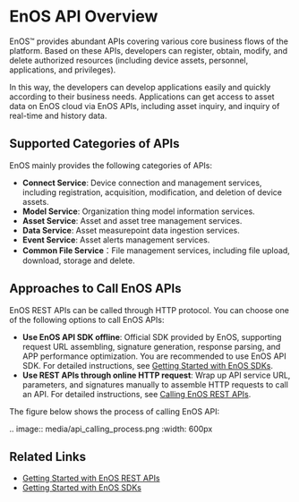# EnOS API Overview

EnOS™ provides abundant APIs covering various core business flows of the platform. Based on these APIs, developers can register, obtain, modify, and delete authorized resources (including device assets, personnel, applications, and privileges).

In this way, the developers can develop applications easily and quickly according to their business needs. Applications can get access to asset data on EnOS cloud via EnOS APIs, including asset inquiry, and inquiry of real-time and history data.

## Supported Categories of APIs

EnOS mainly provides the following categories of APIs:

- **Connect Service**: Device connection and management services, including registration, acquisition, modification, and deletion of device assets.
- **Model Service**: Organization thing model information services.
- **Asset Service**: Asset and asset tree management services.
- **Data Service**: Asset measurepoint data ingestion services.
- **Event Service**: Asset alerts management services.
- **Common File Service**：File management services, including file upload, download, storage and delete.

## Approaches to Call EnOS APIs

EnOS REST APIs can be called through HTTP protocol. You can choose one of the following options to call EnOS APIs:

- **Use EnOS API SDK offline**: Official SDK provided by EnOS, supporting request URL assembling, signature generation, response parsing, and APP performance optimization. You are recommended to use EnOS API SDK. For detailed instructions, see [Getting Started with EnOS SDKs](gettingstarted_sdk).
- **Use REST APIs through online HTTP request**: Wrap up API service URL, parameters, and signatures manually to assemble HTTP requests to call an API. For detailed instructions, see [Calling EnOS REST APIs](call_enos_api).

The figure below shows the process of calling EnOS API:

.. image:: media/api_calling_process.png
   :width: 600px

## Related Links

- [Getting Started with EnOS REST APIs](gettingstarted_api)
- [Getting Started with EnOS SDKs](gettingstarted_sdk)

